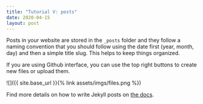 ```yaml
---
title: "Tutorial V: posts"
date: 2020-04-15
layout: post
---
```


Posts in your website are stored in the `_posts` folder and they follow a naming convention that you should follow using the date first (year, month, day) and then a simple title slug. This helps to keep things organized.

If you are using Github interface, you can use the top right buttons to create new files or upload them.

![]({{ site.base_url }}{% link assets/imgs/files.png %})

Find more details on how to write Jekyll posts on [the docs](https://jekyllrb.com/docs/posts/).
